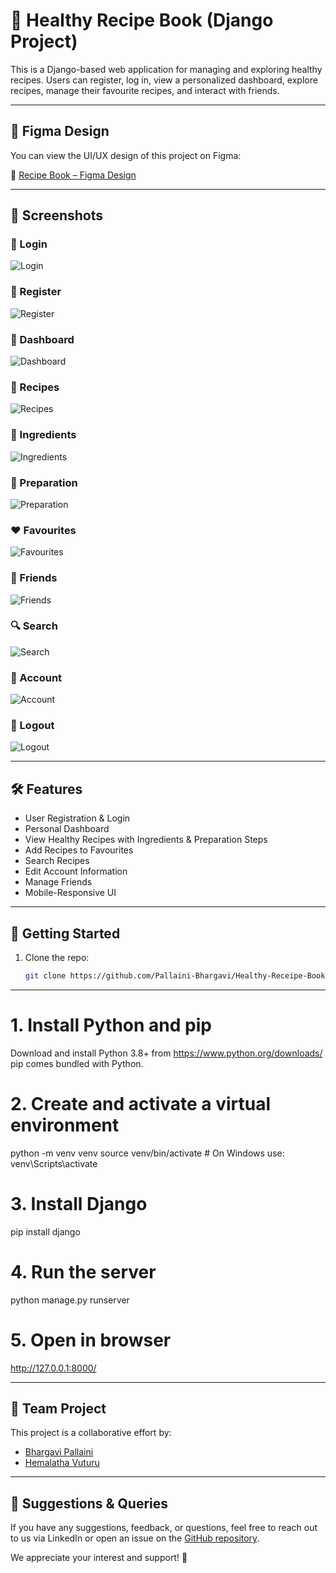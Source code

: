 # 🍲 Healthy Recipe Book (Django Project)

This is a Django-based web application for managing and exploring healthy recipes. Users can register, log in, view a personalized dashboard, explore recipes, manage their favourite recipes, and interact with friends.

---
## 🎨 Figma Design

You can view the UI/UX design of this project on Figma:

🔗 [Recipe Book – Figma Design](https://www.figma.com/design/7hQMVe1kb6MXxcdYNZaEnJ/Recipe-Book?node-id=0-1&m=dev&t=223Jw4PPvkYh4RVJ-1)

---
## 📸 Screenshots

### 🔐 Login
![Login](Screenshots/login.png)

### 📝 Register
![Register](Screenshots/register.png)

### 🧭 Dashboard
![Dashboard](Screenshots/dashboard.png)

### 🍛 Recipes
![Recipes](Screenshots/receipes.png)

### 🧂 Ingredients
![Ingredients](Screenshots/ingredients.png)

### 🍳 Preparation
![Preparation](Screenshots/preparation.png)

### ❤️ Favourites
![Favourites](Screenshots/favourites.png)

### 👥 Friends
![Friends](Screenshots/friends.png)

### 🔍 Search
![Search](Screenshots/search.png)

### 🙍 Account
![Account](Screenshots/account.png)

### 🚪 Logout
![Logout](Screenshots/logout.png)

---

## 🛠 Features

- User Registration & Login
- Personal Dashboard
- View Healthy Recipes with Ingredients & Preparation Steps
- Add Recipes to Favourites
- Search Recipes
- Edit Account Information
- Manage Friends
- Mobile-Responsive UI

---

## 🏁 Getting Started

1. Clone the repo:
   ```bash
   git clone https://github.com/Pallaini-Bhargavi/Healthy-Receipe-Book.git

---
# 1. Install Python and pip
Download and install Python 3.8+ from https://www.python.org/downloads/
pip comes bundled with Python.

# 2. Create and activate a virtual environment
python -m venv venv
source venv/bin/activate  # On Windows use: venv\Scripts\activate

# 3. Install Django
pip install django

# 4. Run the server
python manage.py runserver

# 5. Open in browser
http://127.0.0.1:8000/

---
## 🤝 Team Project

This project is a collaborative effort by:

- [Bhargavi Pallaini](https://www.linkedin.com/in/pallaini-bhargavi/)
- [Hemalatha Vuturu](https://www.linkedin.com/in/hemalatha-vuturu-5296192bb) 

---

## 💬 Suggestions & Queries

If you have any suggestions, feedback, or questions, feel free to reach out to us via LinkedIn or open an issue on the [GitHub repository](https://github.com/Pallaini-Bhargavi/Healthy-Receipe-Book/issues).

We appreciate your interest and support! 🌱
